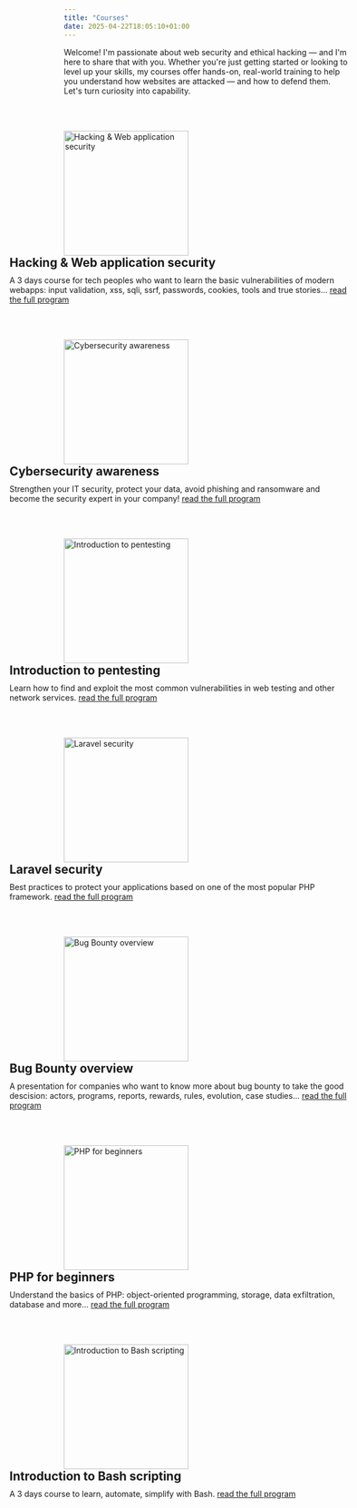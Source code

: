 ```yaml
---
title: "Courses"
date: 2025-04-22T18:05:10+01:00
---
```

Welcome! I'm passionate about web security and ethical hacking — and I'm here to share that with you.
Whether you're just getting started or looking to level up your skills, my courses offer hands-on, real-world training to help you understand how websites are attacked — and how to defend them. Let's turn curiosity into capability.

<br><br>

<img src="/assets/img/courses/hacking-websec.png" alt="Hacking & Web application security" width="220" style="float:left;" />
<div style="float:right;width:600px;">
    <h2 style="margin-top:0;margin-bottom:10px;">Hacking & Web application security</h2>
    A 3 days course for tech peoples who want to  learn the basic vulnerabilities of modern webapps: input validation, xss, sqli, ssrf, passwords, cookies, tools and true stories...
    <a href="/courses/hacking-and-web-application-security/">read the full program</a>
</div>
<div style="clear:both;"></div>


<br><br>

<img src="/assets/img/courses/sensibilisation-cybersec.png" alt="Cybersecurity awareness" width="220" style="float:left;" />
<div style="float:right;width:600px;">
    <h2 style="margin-top:0;margin-bottom:10px;">Cybersecurity awareness</h2>
    Strengthen your IT security, protect your data, avoid phishing and ransomware and become the security expert in your company!
    <a href="/courses/cybersecurity-awareness/">read the full program</a>
</div>
<div style="clear:both;"></div>


<br><br>

<img src="/assets/img/courses/pentest.png" alt="Introduction to pentesting" width="220" style="float:left;" />
<div style="float:right;width:600px;">
    <h2 style="margin-top:0;margin-bottom:10px;">Introduction to pentesting</h2>
    Learn how to find and exploit the most common vulnerabilities in web testing and other network services.
    <a href="/courses/introduction-to-pentesting/" target="_blank">read the full program</a>
</div>
<div style="clear:both;"></div>


<br><br>

<img src="/assets/img/courses/laravel.png" alt="Laravel security" width="220" style="float:left;" />
<div style="float:right;width:600px;">
    <h2 style="margin-top:0;margin-bottom:10px;">Laravel security</h2>
    Best practices to protect your applications based on one of the most popular PHP framework.
    <a href="/courses/laravel-security/">read the full program</a>
</div>
<div style="clear:both;"></div>


<br><br>

<img src="/assets/img/courses/bugbounty.png" alt="Bug Bounty overview" width="220" style="float:left;" />
<div style="float:right;width:600px;">
    <h2 style="margin-top:0;margin-bottom:10px;">Bug Bounty overview</h2>
    A presentation for companies who want to know more about bug bounty to take the good descision: actors, programs, reports, rewards, rules, evolution, case studies...
    <a href="/courses/bugbounty-overview">read the full program</a>
</div>
<div style="clear:both;"></div>


<br><br>

<img src="/assets/img/courses/php.png" alt="PHP for beginners" width="220" style="float:left;" />
<div style="float:right;width:600px;">
    <h2 style="margin-top:0;margin-bottom:10px;">PHP for beginners</h2>
    Understand the basics of PHP: object-oriented programming, storage, data exfiltration, database and more...
    <a href="/courses/php-for-beginners/">read the full program</a>
</div>
<div style="clear:both;"></div>


<br><br>

<img src="/assets/img/courses/bash.png" alt="Introduction to Bash scripting" width="220" style="float:left;" />
<div style="float:right;width:600px;">
    <h2 style="margin-top:0;margin-bottom:10px;">Introduction to Bash scripting</h2>
    A 3 days course to learn, automate, simplify with Bash.
    <a href="/courses/introduction-to-bash-scripting/">read the full program</a>
</div>
<div style="clear:both;"></div>

<br>
